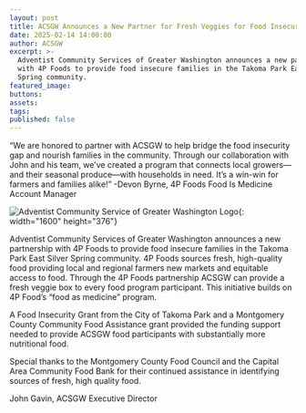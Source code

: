 ```yaml
---
layout: post
title: ACSGW Announces a New Partner for Fresh Veggies for Food Insecure Families
date: 2025-02-14 14:00:00
author: ACSGW
excerpt: >-
  Adventist Community Services of Greater Washington announces a new partnership
  with 4P Foods to provide food insecure families in the Takoma Park East Silver
  Spring community. 
featured_image:
buttons:
assets:
tags:
published: false
---
```

<div class="editable"></div>

“We are honored to partner with ACSGW to help bridge the food insecurity gap and nourish families in the community. Through our collaboration with John and his team, we’ve created a program that connects local growers—and their seasonal produce—with households in need. It’s a win-win for farmers and families alike!” -Devon Byrne, 4P Foods Food Is Medicine Account Manager

![Adventist Community Service of Greater Washington  Logo](/uploads/unnamed.png "Adventist Community Service of Greater Washington Logo"){: width="1600" height="376"}

Adventist Community Services of Greater Washington announces a new partnership with 4P Foods to provide food insecure families in the Takoma Park East Silver Spring community. 4P Foods sources fresh, high-quality food providing local and regional farmers new markets and equitable access to food.  Through the 4P Foods partnership ACSGW can provide a fresh veggie box to every food program participant.  This initiative builds on 4P Food’s “food as medicine” program.

A Food Insecurity Grant from the City of Takoma Park and a Montgomery County Community Food Assistance grant provided the funding support needed to provide ACSGW food participants with substantially more nutritional food.

Special thanks to the Montgomery County Food Council and the Capital Area Community Food Bank for their continued assistance in identifying sources of fresh, high quality food.

John Gavin, ACSGW Executive Director